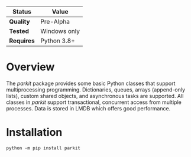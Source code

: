 Status | Value
---|---
**Quality** | Pre-Alpha
**Tested** | Windows only
**Requires** | Python 3.8+

# Overview
The *parkit* package provides some basic Python classes that support multiprocessing programming. Dictionaries, queues, arrays (append-only lists), custom shared objects, and asynchronous tasks are supported. All classes in *parkit* support transactional, concurrent access from multiple processes. Data is stored in LMDB which offers good performance.

# Installation
```
python -m pip install parkit
```
